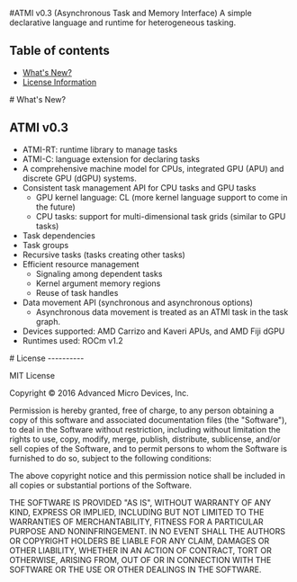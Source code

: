 #ATMI v0.3 (Asynchronous Task and Memory Interface)
A simple declarative language and runtime for heterogeneous tasking. 

Table of contents
-----------------

- [What's New?](#Whatsnew)
- [License Information](#License)

<A NAME="Whatsnew">
# What's New?

## ATMI v0.3
- ATMI-RT: runtime library to manage tasks
- ATMI-C: language extension for declaring tasks
- A  comprehensive machine model for CPUs, integrated GPU (APU) and discrete GPU (dGPU) systems.
- Consistent task management API for CPU tasks and GPU tasks
    - GPU kernel language: CL (more kernel language support to come in the future)
    - CPU tasks: support for multi-dimensional task grids (similar to GPU tasks)
- Task dependencies
- Task groups
- Recursive tasks (tasks creating other tasks)
- Efficient resource management
    - Signaling among dependent tasks
    - Kernel argument memory regions
    - Reuse of task handles
- Data movement API (synchronous and asynchronous options)
    - Asynchronous data movement is treated as an ATMI task in the task graph.
- Devices supported: AMD Carrizo and Kaveri APUs, and AMD Fiji dGPU
- Runtimes used: ROCm v1.2

<A NAME="License">
# License
----------

MIT License 

Copyright © 2016 Advanced Micro Devices, Inc.  

Permission is hereby granted, free of charge, to any person obtaining a copy of this software and associated documentation files (the "Software"), to deal in the Software
without restriction, including without limitation the rights to use, copy, modify, merge, publish, distribute, sublicense, and/or sell copies of the Software, and to permit
persons to whom the Software is furnished to do so, subject to the following conditions:

The above copyright notice and this permission notice shall be included in all copies or substantial portions of the Software.

THE SOFTWARE IS PROVIDED "AS IS", WITHOUT WARRANTY OF ANY KIND, EXPRESS OR IMPLIED, INCLUDING BUT NOT LIMITED TO THE WARRANTIES OF MERCHANTABILITY, FITNESS FOR A PARTICULAR
PURPOSE AND NONINFRINGEMENT. IN NO EVENT SHALL THE AUTHORS OR COPYRIGHT HOLDERS BE LIABLE FOR ANY CLAIM, DAMAGES OR OTHER LIABILITY, WHETHER IN AN ACTION OF CONTRACT, TORT OR
OTHERWISE, ARISING FROM, OUT OF OR IN CONNECTION WITH THE SOFTWARE OR THE USE OR OTHER DEALINGS IN THE SOFTWARE.

